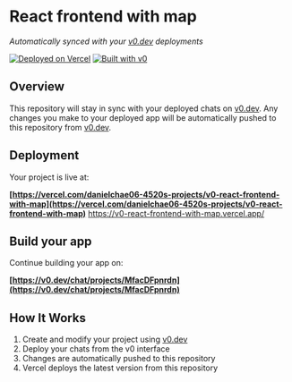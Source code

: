 # React frontend with map

*Automatically synced with your [v0.dev](https://v0.dev) deployments*

[![Deployed on Vercel](https://img.shields.io/badge/Deployed%20on-Vercel-black?style=for-the-badge&logo=vercel)](https://vercel.com/danielchae06-4520s-projects/v0-react-frontend-with-map)
[![Built with v0](https://img.shields.io/badge/Built%20with-v0.dev-black?style=for-the-badge)](https://v0.dev/chat/projects/MfacDFpnrdn)

## Overview

This repository will stay in sync with your deployed chats on [v0.dev](https://v0.dev).
Any changes you make to your deployed app will be automatically pushed to this repository from [v0.dev](https://v0.dev).

## Deployment

Your project is live at:

**[https://vercel.com/danielchae06-4520s-projects/v0-react-frontend-with-map](https://vercel.com/danielchae06-4520s-projects/v0-react-frontend-with-map)**
https://v0-react-frontend-with-map.vercel.app/

## Build your app

Continue building your app on:

**[https://v0.dev/chat/projects/MfacDFpnrdn](https://v0.dev/chat/projects/MfacDFpnrdn)**

## How It Works

1. Create and modify your project using [v0.dev](https://v0.dev)
2. Deploy your chats from the v0 interface
3. Changes are automatically pushed to this repository
4. Vercel deploys the latest version from this repository
